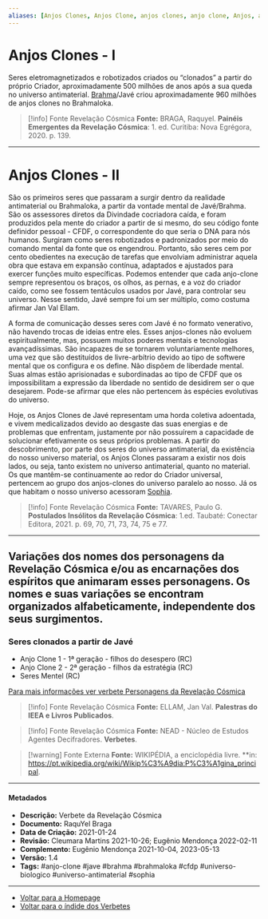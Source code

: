 ```yaml
---
aliases: [Anjos Clones, Anjos Clone, anjos clones, anjo clone, Anjos, anjo, Clone, Clones, clones, clone]
---
```

# Anjos Clones - I

Seres eletromagnetizados e robotizados criados ou “clonados” a partir do próprio Criador, aproximadamente 500 milhões de anos após a sua queda no universo antimaterial. [Brahma](Brahma.md)/Javé criou aproximadamente 960 milhões de anjos clones no Brahmaloka.

> [!info] Fonte Revelação Cósmica
>**Fonte:** BRAGA, Raquyel. **Painéis Emergentes da Revelação Cósmica**: 1. ed. Curitiba: Nova Egrégora, 2020. p. 139. 


---
# Anjos Clones - II

São os primeiros seres que passaram a surgir dentro da realidade antimaterial ou Brahmaloka, a partir da vontade mental de Javé/Brahma. São os assessores diretos da Divindade cocriadora caída, e foram produzidos pela mente do criador a partir de si mesmo, do seu código fonte definidor pessoal - CFDF, o correspondente do que seria o DNA para nós humanos. Surgiram como seres robotizados e padronizados por meio do comando mental da fonte que os engendrou. Portanto, são seres cem por cento obedientes na execução de tarefas que envolviam administrar aquela obra que estava em expansão contínua, adaptados e ajustados para exercer funções muito específicas. Podemos entender que cada anjo-clone sempre representou os braços, os olhos, as pernas, e a voz do criador caído, como see fossem tentáculos usados por Javé, para controlar seu universo. Nesse sentido, Javé sempre foi um ser múltiplo, como costuma afirmar Jan Val Ellam. 

A forma de comunicação desses seres com Javé é no formato venerativo, não havendo trocas de ideias entre eles. Esses anjos-clones não evoluem espiritualmente, mas, possuem muitos poderes mentais e tecnologias avançadíssimas. São incapazes de se tornarem voluntariamente melhores, uma vez que são destituídos de livre-arbítrio devido ao tipo de softwere mental que os configura e os define. Não dispõem de liberdade mental. Suas almas estão aprisionadas e subordinadas ao tipo de CFDF que os impossibilitam a expressão da liberdade no sentido de desidirem ser o que desejarem. Pode-se afirmar que eles não pertencem às espécies evolutivas do universo. 

Hoje, os Anjos Clones de Javé representam uma horda coletiva adoentada, e vivem medicalizados devido ao desgaste das suas energias e de problemas que enfrentam, justamente por não possuírem a capacidade de solucionar efetivamente os seus próprios problemas. A partir do descobrimento, por parte dos seres do universo antimaterial, da existência do nosso universo material, os Anjos Clones passaram a existir nos dois lados, ou seja, tanto existem no universo antimaterial, quanto no material. Os que mantêm-se continuamente ao redor do Criador universal,  pertencem ao grupo dos anjos-clones do universo paralelo ao nosso. Já os que habitam o nosso universo acessoram [Sophia](Sophia.md). 

> [!info] Fonte Revelação Cósmica
>**Fonte:** TAVARES, Paulo G. **Postulados Insólitos da Revelação Cósmica**: 1.ed. Taubaté: Conectar Editora, 2021. p. 69, 70, 71, 73, 74, 75 e 77. 

---
## Variações dos nomes dos personagens da Revelação Cósmica e/ou as encarnações dos espíritos que animaram esses personagens. Os nomes e suas variações se encontram organizados alfabeticamente, independente dos seus surgimentos.

### Seres clonados a partir de Javé

- Anjo Clone 1 - 1ª geração - filhos do desespero (RC)
- Anjo Clone 2 - 2ª geração - filhos da estratégia (RC)
- Seres Mentel (RC)

[Para mais informações ver verbete Personagens da Revelação Cósmica](Personagens%20da%20Revelação%20Cósmica.md)
  
> [!info] Fonte Revelação Cósmica
>**Fonte:** ELLAM, Jan Val. **Palestras do IEEA e Livros Publicados**. 

> [!info] Fonte Revelação Cósmica
>**Fonte:** NEAD - Núcleo de Estudos Agentes Decifradores. **Verbetes**. 

> [!warning] Fonte Externa
>**Fonte:** WIKIPÉDIA, a enciclopédia livre. **in: https://pt.wikipedia.org/wiki/Wikip%C3%A9dia:P%C3%A1gina_principal. 

---
#### Metadados

- **Descrição:** Verbete da Revelação Cósmica
- **Documento:** RaquYel Braga
- **Data de Criação:** 2021-01-24
- **Revisão:** Cleumara Martins 2021-10-26; Eugênio Mendonça 2022-02-11
- **Complemento:** Eugênio Mendonça 2021-10-04, 2023-05-13
- **Versão:** 1.4
- **Tags:** #anjo-clone #jave #brahma #brahmaloka #cfdp #universo-biologico #universo-antimaterial #sophia 

---
- [Voltar para a Homepage](Homepage.canvas)
- [Voltar para o índide dos Verbetes](ÍNDIDE%20GERAL%20DOS%20VERBETES.canvas)
